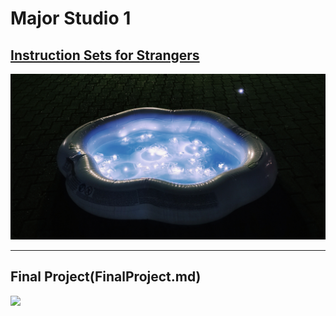 # Major Studio 1

## [Instruction Sets for Strangers](InstructionSetsForStrangers.md)
<img src="Imgs_InstructionSets/cloud.jpeg" width="1000">

----------------------------------------------------------------------

## Final Project(FinalProject.md)
<img src="images/coverImg.gif" width="1000">
